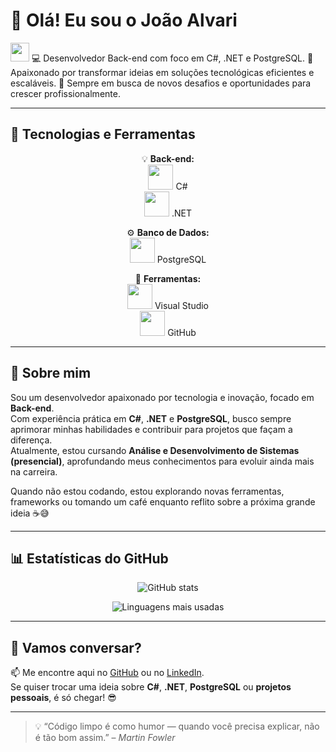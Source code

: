 # 👋 Olá! Eu sou o João Alvari

<img src="https://cdn.jsdelivr.net/gh/devicons/devicon/icons/csharp/csharp-original.svg" width="30" height="30"/>  
💻 Desenvolvedor Back-end com foco em C#, .NET e PostgreSQL.  
🔧 Apaixonado por transformar ideias em soluções tecnológicas eficientes e escaláveis.  
🚀 Sempre em busca de novos desafios e oportunidades para crescer profissionalmente.

---

## 🧰 Tecnologias e Ferramentas

<div align="center">

💡 **Back-end:**  
<img src="https://cdn.jsdelivr.net/gh/devicons/devicon/icons/csharp/csharp-original.svg" width="40" height="40"/> C#  
<img src="https://cdn.jsdelivr.net/gh/devicons/devicon/icons/dot-net/dot-net-original.svg" width="40" height="40"/> .NET

⚙️ **Banco de Dados:**  
<img src="https://cdn.jsdelivr.net/gh/devicons/devicon/icons/postgresql/postgresql-original.svg" width="40" height="40"/> PostgreSQL

🧰 **Ferramentas:**  
<img src="https://cdn.jsdelivr.net/gh/devicons/devicon/icons/visualstudio/visualstudio-plain.svg" width="40" height="40"/> Visual Studio  
<img src="https://cdn.jsdelivr.net/gh/devicons/devicon/icons/github/github-original.svg" width="40" height="40"/> GitHub  

</div>

---

## 🌟 Sobre mim

Sou um desenvolvedor apaixonado por tecnologia e inovação, focado em **Back-end**.  
Com experiência prática em **C#**, **.NET** e **PostgreSQL**, busco sempre aprimorar minhas habilidades e contribuir para projetos que façam a diferença.  
Atualmente, estou cursando **Análise e Desenvolvimento de Sistemas (presencial)**, aprofundando meus conhecimentos para evoluir ainda mais na carreira.  

Quando não estou codando, estou explorando novas ferramentas, frameworks ou tomando um café enquanto reflito sobre a próxima grande ideia ☕😅

---

## 📊 Estatísticas do GitHub

<div align="center">

![GitHub stats](https://github-readme-stats.vercel.app/api?username=AlvariiiDev&show_icons=true&theme=tokyonight&hide_border=false)

![Linguagens mais usadas](https://github-readme-stats.vercel.app/api/top-langs/?username=AlvariiiDev&layout=compact&theme=tokyonight&hide_border=false)

</div>

---

## 💬 Vamos conversar?

📫 Me encontre aqui no [GitHub](https://github.com/AlvariiiDev) ou no [LinkedIn](https://www.linkedin.com/in/joao-alvari-bb301b2b9).  
Se quiser trocar uma ideia sobre **C#**, **.NET**, **PostgreSQL** ou **projetos pessoais**, é só chegar! 😎

---

> 💡 “Código limpo é como humor — quando você precisa explicar, não é tão bom assim.” – *Martin Fowler*
